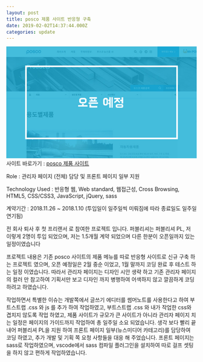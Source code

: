 ```yaml
---
layout: post
title: posco 제품 사이트 반응형 구축
date: 2019-02-02T14:37:44.000Z
categories: update
---
```


<img src="/images/fulls/posco_product.jpg" class="fit image"> 
사이트 바로가기 :   <a href="#" target="blank" class="go_link" title="오픈예정">posco 제품 사이트</a>

Role : 관리자 페이지 (전체) 담당 및 프론트 페이지 일부 지원

Technology Used : 반응형 웹, Web standard, 웹접근성, Cross Browsing, HTML5, CSS/CSS3, JavaScript, jQuery, sass

계약기간 :  2018.11.26 ~ 2018.1.10 (투입일이 일주일씩 미뤄짐에 따라 종료일도 일주일 연기됨)


전 회사 퇴사 후 첫 프리랜서 로 참여한 프로젝트 입니다.
퍼블리셔는 퍼블리셔 PL, 저 이렇게 2명이 투입 되었으며, 저는 1.5개월 계약 되었으며 다른 한분이 오픈일까지 있는 일정이였습니다

프로젝트 내용은 기존 posco 사이트의 제품 메뉴를 따로 반응형 사이트로 신규 구축 하는 프로젝트 였으며, 오픈 예정일은 2월 중순 이었고, 1월 말까지 코딩 완료 후 테스트 하는 일정 이였습니다.
따라서 관리자 페이지는 디자인 시안 생략 하고 기존 관리자 페이지의 컬러 만 참고하여 기획서만 보고 디자인 까지 병행하여 어색하지 않고 깔끔하게 코딩 하려고 하였습니다.

작업하면서 특별한 이슈는 개발쪽에서 글쓰기 에디터를 썸머노트를 사용한다고 하여 부트스트랩 .css 와 js 를 추가 하여 작업하였고, 부트스트랩 .css 와 내가 작업한 css와 겹치지 않도록 작업 하였고, 제품 사이트가 규모가 큰 사이트가 아니라 관리자  페이지 치는 일정은 페이지의 가이드까지 작업하여 총 일주일 소요 되었습니다. 
생각 보다 빨리 끝내어 퍼블리셔 PL을 지원 하여 프론트 페이지 일부(뉴스미디어 카테고리)를 담당하여 코딩 하였고, 추가 개발 및 기획 쪽 요청 사항들을 대응 해 주었습니다.
프론트 페이지는 sass로 작업하였으며, vscode에서 sass 컴파일 플러그인을 설치하여 따로 걸프 셋팅을 하지 않고 편하게 작업하였습니다.



